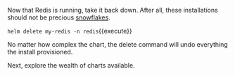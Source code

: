 Now that Redis is running, take it back down. After all, these installations should not be precious [snowflakes](https://martinfowler.com/bliki/SnowflakeServer.html).

`helm delete my-redis -n redis`{{execute}}

No matter how complex the chart, the delete command will undo everything the install provisioned.

Next, explore the wealth of charts available.
